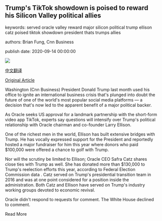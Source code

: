## Trump's TikTok showdown is poised to reward his Silicon Valley political allies

keywords: served oracle valley reward major silicon political trump ellison catz poised tiktok showdown president thats trumps allies

authors: Brian Fung, Cnn Business

publish date: 2020-09-14 00:00:00

![](https://cdn.cnn.com/cnnnext/dam/assets/200914153607-donald-trump-larry-ellison-split-super-tease.jpg)

[中文翻译](Trump%27s%20TikTok%20showdown%20is%20poised%20to%20reward%20his%20Silicon%20Valley%20political%20allies_zh.md)

[Original Article](https://edition.cnn.com/2020/09/14/tech/tiktok-politics/index.html)

Washington (Cnn Business) President Donald Trump last month used his office to ignite an international business crisis that's plunged into doubt the future of one of the world's most popular social media platforms — a decision that's now led to the apparent benefit of a major political backer.

As Oracle seeks US approval for a landmark partnership with the short-form video app TikTok, experts say questions will intensify over Trump's political relationship with Oracle chairman and co-founder Larry Ellison.

One of the richest men in the world, Ellison has built extensive bridges with Trump. He has vocally expressed support for the President and reportedly hosted a major fundraiser for him this year where donors who paid $100,000 were offered a chance to golf with Trump.

Nor will the scrutiny be limited to Ellison; Oracle CEO Safra Catz shares close ties with Trump as well. She has donated more than $130,000 to Trump's reelection efforts this year, according to Federal Election Commission data . Catz served on Trump's presidential transition team in 2016 and was at one point considered for a position inside the administration. Both Catz and Ellison have served on Trump's industry working groups devoted to economic revival.

Oracle didn't respond to requests for comment. The White House declined to comment.

Read More